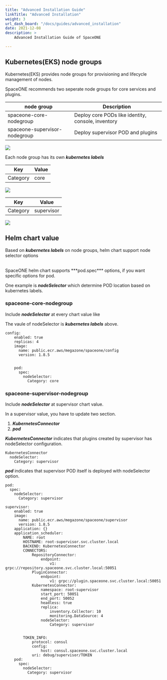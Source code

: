 ```yaml
---
title: "Advanced Installation Guide"
linkTitle: "Advanced Installation"
weight: 3
url_dash_board: "/docs/guides/advanced_installation" 
date: 2021-12-08
description: >
    Advanced Installation Guide of SpaceONE

---
```


## Kubernetes(EKS) node groups

Kubernetes(EKS) provides node groups for provisioning and lifecycle management of nodes.

SpaceONE recommends two seperate node groups for core services and plugins.

| node group | Description |
| ---        | ---         |
| spaceone-core-nodegroup | Deploy core PODs like identity, console, inventory |
| spaceone-supervisor-nodegroup | Deploy supervisor POD and plugins            |

![](/docs/setup/advanced_installation/img/spaceone-node-groups.png)

Each node group has its own ***kubernetes labels***

| Key | Value |
| --- | ---   |
| Category | core |

![](/docs/setup/advanced_installation/img/spaceone-core-nodegroup.png)

| Key | Value |
| --- | ---   |
| Category | supervisor |

![](/docs/setup/advanced_installation/img/spaceone-supervisor-nodegroup.png)

## Helm chart value

Based on ***kubernetes labels*** on node groups, helm chart support node selector options

</br>
SpaceONE helm chart supports ***pod.spec*** options, if you want specific options for pod.

One example is ***nodeSelector*** which determine POD location based on kubernetes labels.

### spaceone-core-nodegroup

Include ***nodeSelector*** at every chart value like

The vaule of nodeSelector is ***kubernetes labels*** above.
~~~
config:
    enabled: true
    replicas: 4
    image:
      name: public.ecr.aws/megazone/spaceone/config
      version: 1.8.5


    pod:
      spec:
        nodeSelector:
          Category: core

~~~

### spaceone-supervisor-nodegroup

Include ***nodeSelector*** at supervisor chart value.

In a supervisor value, you have to update two section.

1. ***KubernetesConnector***
2. ***pod***

***KubernetesConnector*** indicates that plugins created by supervisor has nodeSelector configuration.

~~~
KubernetesConnector
  nodeSelector:
    Category: supervisor
~~~

***pod*** indicates that supervisor POD itself is deployed with nodeSelector option.

~~~
pod:
  spec:
    nodeSelector:
      Category: supervisor
~~~

~~~
supervisor:
    enabled: true
    image:
      name: public.ecr.aws/megazone/spaceone/supervisor
      version: 1.8.5
    application: {}
    application_scheduler:
        NAME: root
        HOSTNAME: root-supervisor.svc.cluster.local
        BACKEND: KubernetesConnector
        CONNECTORS:
            RepositoryConnector:
                endpoint:
                    v1: grpc://repository.spaceone.svc.cluster.local:50051
            PluginConnector:
                endpoint:
                    v1: grpc://plugin.spaceone.svc.cluster.local:50051
            KubernetesConnector:
                namespace: root-supervisor
                start_port: 50051
                end_port: 50052
                headless: true
                replica:
                    inventory.Collector: 10
                    monitoring.DataSource: 4
                nodeSelector:
                    Category: supervisor


        TOKEN_INFO:
            protocol: consul
            config:
                host: consul.spaceone.svc.cluster.local
            uri: debug/supervisor/TOKEN
    pod:
      spec:
        nodeSelector:
          Category: supervisor

~~~

